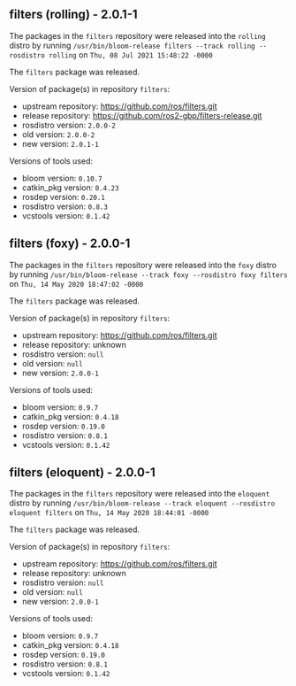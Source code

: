 ## filters (rolling) - 2.0.1-1

The packages in the `filters` repository were released into the `rolling` distro by running `/usr/bin/bloom-release filters --track rolling --rosdistro rolling` on `Thu, 08 Jul 2021 15:48:22 -0000`

The `filters` package was released.

Version of package(s) in repository `filters`:

- upstream repository: https://github.com/ros/filters.git
- release repository: https://github.com/ros2-gbp/filters-release.git
- rosdistro version: `2.0.0-2`
- old version: `2.0.0-2`
- new version: `2.0.1-1`

Versions of tools used:

- bloom version: `0.10.7`
- catkin_pkg version: `0.4.23`
- rosdep version: `0.20.1`
- rosdistro version: `0.8.3`
- vcstools version: `0.1.42`


## filters (foxy) - 2.0.0-1

The packages in the `filters` repository were released into the `foxy` distro by running `/usr/bin/bloom-release --track foxy --rosdistro foxy filters` on `Thu, 14 May 2020 18:47:02 -0000`

The `filters` package was released.

Version of package(s) in repository `filters`:

- upstream repository: https://github.com/ros/filters.git
- release repository: unknown
- rosdistro version: `null`
- old version: `null`
- new version: `2.0.0-1`

Versions of tools used:

- bloom version: `0.9.7`
- catkin_pkg version: `0.4.18`
- rosdep version: `0.19.0`
- rosdistro version: `0.8.1`
- vcstools version: `0.1.42`


## filters (eloquent) - 2.0.0-1

The packages in the `filters` repository were released into the `eloquent` distro by running `/usr/bin/bloom-release --track eloquent --rosdistro eloquent filters` on `Thu, 14 May 2020 18:44:01 -0000`

The `filters` package was released.

Version of package(s) in repository `filters`:

- upstream repository: https://github.com/ros/filters.git
- release repository: unknown
- rosdistro version: `null`
- old version: `null`
- new version: `2.0.0-1`

Versions of tools used:

- bloom version: `0.9.7`
- catkin_pkg version: `0.4.18`
- rosdep version: `0.19.0`
- rosdistro version: `0.8.1`
- vcstools version: `0.1.42`


